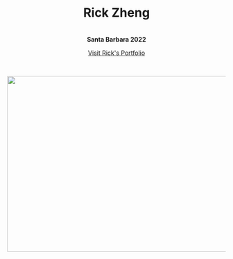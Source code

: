 <div align="center">
  <center><h1>Rick Zheng</h1></center>
</div>
<br/>


<div align="center">
<b>Santa Barbara 2022</b>
 
</div>
<p align="center">
<a href="https://rickz-portfolio.herokuapp.com/" target="_blank">Visit Rick's Portfolio </a>
</p>
<br>

<p align = "center">
<img height = "405" width = "606" src= "https://dancingastronaut.com/wp-content/uploads/2022/04/louis.jpg"/></a>
</p>
